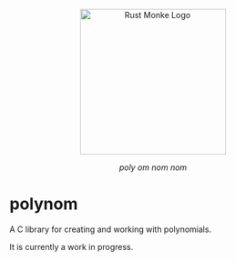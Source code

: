 <div align="center">
    <br/>
    <img src="https://images-wixmp-ed30a86b8c4ca887773594c2.wixmp.com/f/50b370ee-c493-4df7-a9b4-f1b0c11f3dec/d5zvzw0-ae628290-d827-468d-a1e5-2b8a41414673.png/v1/fill/w_894,h_894,q_70,strp/om_nom_monster_by_frostbiteb82_d5zvzw0-pre.jpg?token=eyJ0eXAiOiJKV1QiLCJhbGciOiJIUzI1NiJ9.eyJzdWIiOiJ1cm46YXBwOjdlMGQxODg5ODIyNjQzNzNhNWYwZDQxNWVhMGQyNmUwIiwiaXNzIjoidXJuOmFwcDo3ZTBkMTg4OTgyMjY0MzczYTVmMGQ0MTVlYTBkMjZlMCIsIm9iaiI6W1t7ImhlaWdodCI6Ijw9MjAwMCIsInBhdGgiOiJcL2ZcLzUwYjM3MGVlLWM0OTMtNGRmNy1hOWI0LWYxYjBjMTFmM2RlY1wvZDV6dnp3MC1hZTYyODI5MC1kODI3LTQ2OGQtYTFlNS0yYjhhNDE0MTQ2NzMucG5nIiwid2lkdGgiOiI8PTIwMDAifV1dLCJhdWQiOlsidXJuOnNlcnZpY2U6aW1hZ2Uub3BlcmF0aW9ucyJdfQ.mOzcqvjOcJmdzYq9-MPAk9T8w-wUWXIzi0Q_sRohkP8" alt="Rust Monke Logo" width="256"/>
    <p><em>poly om nom nom</em></p>
</div>

# polynom

A C library for creating and working with polynomials.

It is currently a work in progress.